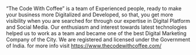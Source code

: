 “The Code With Coffee” is a team of Experienced people, ready to make your business more Digitalized and Developed, so that, you get more visibility when you are searched for through our expertise in Digital Platform and Social Media.
Our enthusiasm and interest towards latest technologies helped us to work as a team and became one of the best Digital Marketing Company of the City.
We are registered and licensed under the Government of India. 
for more info visit https://www.thecodewithcoffee.com/
